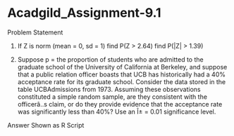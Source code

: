 # Acadgild_Assignment-9.1
Problem Statement
1. If Z is norm (mean = 0, sd = 1)
find P(Z > 2.64)
find P(|Z| > 1.39)

2. Suppose p = the proportion of students who are admitted to the graduate school
of the University of California at Berkeley, and suppose that a public relation
officer boasts that UCB has historically had a 40% acceptance rate for its graduate
school. Consider the data stored in the table UCBAdmissions from 1973. Assuming
these observations constituted a simple random sample, are they consistent with the
officerâ..s claim, or do they provide evidence that the acceptance
rate was significantly less than 40%?
Use an Î± = 0.01 significance level.

Answer Shown as R Script
